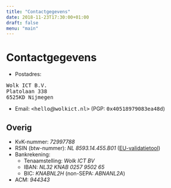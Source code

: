 ```yaml
---
title: "Contactgegevens"
date: 2018-11-23T17:30:00+01:00
draft: false
menu: "main"
---
```


<h1>Contactgegevens</h1>

* Postadres:

<pre>
Wolk ICT B.V.
Platolaan 338
6525KD Nijmegen
</pre>

* Email: <tt>&lt;hello</tt>_@_<tt>wolkict.nl&gt;</tt> (PGP: <tt>0x40518979083ea48d</tt>)

<h2>Overig</h2>

* KvK-nummer: *72997788*
* RSIN (btw-nummer): *NL 8593.14.455.B01* (<a href="http://ec.europa.eu/taxation_customs/vies/vatResponse.html?memberStateCode=NL&number=859314455B01&requesterMemberStateCode=NL&requesterNumber=859314455B01&action=check&check=Verify">EU-validatietool</a>)
* Bankrekening:
    - Tenaamstelling: *Wolk ICT BV*
    - IBAN: *NL32 KNAB 0257 9502 65*
    - BIC: *KNABNL2H* (non-SEPA: *ABNANL2A*)
* ACM: *944343*


